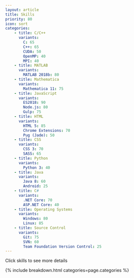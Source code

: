 ```yaml
---
layout: article
title: Skills
priority: 80
icon: sort
categories:
    - title: C/C++
      variants:
        C: 65
        C++: 65
        CUDA: 50
        OpenMP: 40
        MPI: 40
    - title: MATLAB
      variants:
        MATLAB 2018b: 80
    - title: Mathematica
      variants:
        Mathematica 11: 75
    - title: JavaScript
      variants:
        ES2018: 90
        Node.js: 80
        Gulp: 75
    - title: HTML
      variants:
        HTML 5: 85
        Chrome Extensions: 70
        Pug (Jade): 50
    - title: CSS
      variants:
        CSS 3: 70
        SASS: 65
    - title: Python
      variants:
        Python 3: 40
    - title: Java
      variants:
        Java 8: 60
        Android: 25
    - title: C#
      variants:
        .NET Core: 70
        ASP.NET Core: 40
    - title: Operating Systems
      variants:
        Windows: 80
        Linux: 85
    - title: Source Control
      variants:
        Git: 75
        SVN: 60
        Team Foundation Version Control: 25
---
```


<p class="grey-text">Click skills to see more details</p>

{% include breakdown.html categories=page.categories %}
